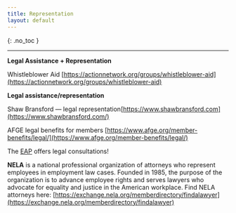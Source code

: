 ```yaml
---
title: Representation
layout: default
---
```


{: .no_toc }

---
**Legal Assistance + Representation**

Whistleblower Aid [https://actionnetwork.org/groups/whistleblower-aid](https://actionnetwork.org/groups/whistleblower-aid)

**Legal assistance/representation**

Shaw Bransford —  legal representation[https://www.shawbransford.com](https://www.shawbransford.com/)

AFGE legal benefits for members [https://www.afge.org/member-benefits/legal/](https://www.afge.org/member-benefits/legal/)

The [EAP](https://git-sci.github.io/) offers legal consultations!

**NELA** is a national professional organization of attorneys who represent employees in employment law cases. Founded in 1985, the purpose of the organization is to advance employee rights and serves lawyers who advocate for equality and justice in the American workplace. Find NELA attorneys here: [https://exchange.nela.org/memberdirectory/findalawyer](https://exchange.nela.org/memberdirectory/findalawyer)